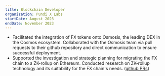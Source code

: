 ```yaml
---
title: Blockchain Developer
organization: Pundi X Labs
startDate: August 2023
endDate: November 2023
---
```


- Facilitated the integration of FX tokens onto Osmosis, the leading DEX in the Cosmos ecosystem. Collaborated with the Osmosis team via pull requests to their github repository and direct communication to ensure successful deployment.
- Supported the investigation and strategic planning for migrating the FX chain to a ZK-rollup on Ethereum. Conducted research on ZK-rollup technology and its suitability for the FX chain's needs. ([github PRs](https://github.com/osmosis-labs/assetlists/pull/667))
